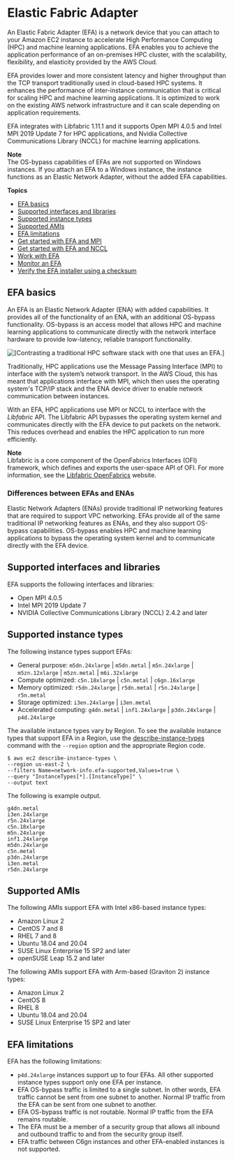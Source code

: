 # Elastic Fabric Adapter<a name="efa"></a>

An Elastic Fabric Adapter \(EFA\) is a network device that you can attach to your Amazon EC2 instance to accelerate High Performance Computing \(HPC\) and machine learning applications\. EFA enables you to achieve the application performance of an on\-premises HPC cluster, with the scalability, flexibility, and elasticity provided by the AWS Cloud\.

EFA provides lower and more consistent latency and higher throughput than the TCP transport traditionally used in cloud\-based HPC systems\. It enhances the performance of inter\-instance communication that is critical for scaling HPC and machine learning applications\. It is optimized to work on the existing AWS network infrastructure and it can scale depending on application requirements\.

EFA integrates with Libfabric 1\.11\.1 and it supports Open MPI 4\.0\.5 and Intel MPI 2019 Update 7 for HPC applications, and Nvidia Collective Communications Library \(NCCL\) for machine learning applications\.

**Note**  
The OS\-bypass capabilities of EFAs are not supported on Windows instances\. If you attach an EFA to a Windows instance, the instance functions as an Elastic Network Adapter, without the added EFA capabilities\.

**Topics**
+ [EFA basics](#efa-basics)
+ [Supported interfaces and libraries](#efa-mpi)
+ [Supported instance types](#efa-instance-types)
+ [Supported AMIs](#efa-amis)
+ [EFA limitations](#efa-limits)
+ [Get started with EFA and MPI](efa-start.md)
+ [Get started with EFA and NCCL](efa-start-nccl.md)
+ [Work with EFA](efa-working-with.md)
+ [Monitor an EFA](efa-working-monitor.md)
+ [Verify the EFA installer using a checksum](efa-verify.md)

## EFA basics<a name="efa-basics"></a>

An EFA is an Elastic Network Adapter \(ENA\) with added capabilities\. It provides all of the functionality of an ENA, with an additional OS\-bypass functionality\. OS\-bypass is an access model that allows HPC and machine learning applications to communicate directly with the network interface hardware to provide low\-latency, reliable transport functionality\.

![\[Contrasting a traditional HPC software stack with one that uses an EFA.\]](http://docs.aws.amazon.com/AWSEC2/latest/UserGuide/images/efa_stack.png)

Traditionally, HPC applications use the Message Passing Interface \(MPI\) to interface with the system’s network transport\. In the AWS Cloud, this has meant that applications interface with MPI, which then uses the operating system's TCP/IP stack and the ENA device driver to enable network communication between instances\.

With an EFA, HPC applications use MPI or NCCL to interface with the *Libfabric* API\. The Libfabric API bypasses the operating system kernel and communicates directly with the EFA device to put packets on the network\. This reduces overhead and enables the HPC application to run more efficiently\.

**Note**  
Libfabric is a core component of the OpenFabrics Interfaces \(OFI\) framework, which defines and exports the user\-space API of OFI\. For more information, see the [Libfabric OpenFabrics](https://ofiwg.github.io/libfabric/) website\.

### Differences between EFAs and ENAs<a name="efa-differences"></a>

Elastic Network Adapters \(ENAs\) provide traditional IP networking features that are required to support VPC networking\. EFAs provide all of the same traditional IP networking features as ENAs, and they also support OS\-bypass capabilities\. OS\-bypass enables HPC and machine learning applications to bypass the operating system kernel and to communicate directly with the EFA device\.

## Supported interfaces and libraries<a name="efa-mpi"></a>

EFA supports the following interfaces and libraries:
+ Open MPI 4\.0\.5
+ Intel MPI 2019 Update 7
+ NVIDIA Collective Communications Library \(NCCL\) 2\.4\.2 and later

## Supported instance types<a name="efa-instance-types"></a>

The following instance types support EFAs:
+ General purpose: `m5dn.24xlarge` \| `m5dn.metal` \| `m5n.24xlarge` \| `m5zn.12xlarge` \| `m5zn.metal` \| `m6i.32xlarge` 
+ Compute optimized: `c5n.18xlarge` \| `c5n.metal`  \| `c6gn.16xlarge` 
+ Memory optimized: `r5dn.24xlarge` \| `r5dn.metal` \| `r5n.24xlarge` \| `r5n.metal` 
+ Storage optimized: `i3en.24xlarge` \| `i3en.metal`
+ Accelerated computing: `g4dn.metal` \| `inf1.24xlarge` \| `p3dn.24xlarge` \| `p4d.24xlarge`

The available instance types vary by Region\. To see the available instance types that support EFA in a Region, use the [describe\-instance\-types](https://docs.aws.amazon.com/cli/latest/reference/ec2/describe-instance-types.html) command with the `--region` option and the appropriate Region code\.

```
$ aws ec2 describe-instance-types \
--region us-east-2 \
--filters Name=network-info.efa-supported,Values=true \
--query "InstanceTypes[*].[InstanceType]" \
--output text
```

The following is example output\.

```
g4dn.metal
i3en.24xlarge
r5n.24xlarge
c5n.18xlarge
m5n.24xlarge
inf1.24xlarge
m5dn.24xlarge
c5n.metal
p3dn.24xlarge
i3en.metal
r5dn.24xlarge
```

## Supported AMIs<a name="efa-amis"></a>

The following AMIs support EFA with Intel x86\-based instance types:
+ Amazon Linux 2
+ CentOS 7 and 8
+ RHEL 7 and 8
+ Ubuntu 18\.04 and 20\.04
+ SUSE Linux Enterprise 15 SP2 and later
+ openSUSE Leap 15\.2 and later

The following AMIs support EFA with Arm\-based \(Graviton 2\) instance types:
+ Amazon Linux 2
+ CentOS 8
+ RHEL 8
+ Ubuntu 18\.04 and 20\.04
+ SUSE Linux Enterprise 15 SP2 and later

## EFA limitations<a name="efa-limits"></a>

EFA has the following limitations:
+ `p4d.24xlarge` instances support up to four EFAs\. All other supported instance types support only one EFA per instance\.
+ EFA OS\-bypass traffic is limited to a single subnet\. In other words, EFA traffic cannot be sent from one subnet to another\. Normal IP traffic from the EFA can be sent from one subnet to another\.
+ EFA OS\-bypass traffic is not routable\. Normal IP traffic from the EFA remains routable\.
+ The EFA must be a member of a security group that allows all inbound and outbound traffic to and from the security group itself\.
+ EFA traffic between C6gn instances and other EFA\-enabled instances is not supported\.